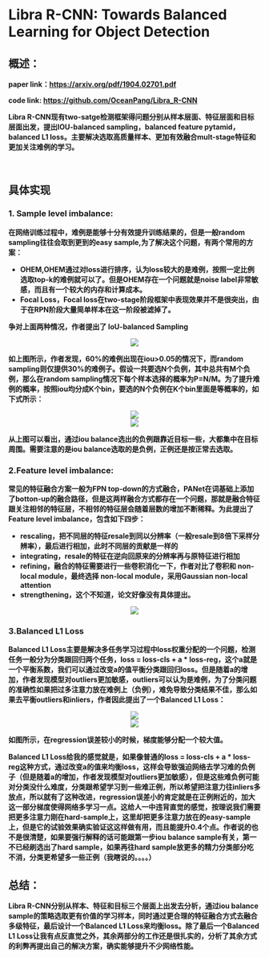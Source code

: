 # **Libra R-CNN: Towards Balanced Learning for Object Detection**

## 概述：

**paper link：https://arxiv.org/pdf/1904.02701.pdf**

**code link:	https://github.com/OceanPang/Libra_R-CNN**

**Libra R-CNN现有two-satge检测框架得问题分别从样本层面、特征层面和目标层面出发，提出IOU-balanced sampling，balanced feature pytamid，balanced L1 loss。主要解决选取高质量样本、更加有效融合mult-stage特征和更加关注难例的学习。**


​                                                                                                                           

## 具体实现

### 1. Sample level imbalance:

**在网络训练过程中，难例是能够十分有效提升训练结果的，但是一般random sampling往往会取到更到的easy sample,为了解决这个问题，有两个常用的方案：**

- **OHEM,OHEM通过对loss进行排序，认为loss较大的是难例，按照一定比例选取top-k的难例就可以了。但是OHEM存在一个问题就是noise label非常敏感，而且有一个较大的内存和计算成本。**
- **Focal Loss，Focal loss在two-stage阶段框架中表现效果并不是很突出，由于在RPN阶段大量简单样本在这一阶段被滤掉了。**



**争对上面两种情况，作者提出了 IoU-balanced Sampling**

<div align=center>
<img src="https://note.youdao.com/yws/api/personal/file/WEB156b22b7cb6f0dbe0da21893ba5e70a0?method=download&shareKey=c83a19a2cf8e29dadf6e2d0e6873c6ad"/>
</div>


**如上图所示，作者发现，60%的难例出现在iou>0.05的情况下，而random sampling则仅提供30%的难例子。假设一共要选N个负例，其中总共有M个负例，那么在random sampling情况下每个样本选择的概率为P=N/M。为了提升难例的概率，按照iou均分成K个bin，要选的N个负例在K个bin里面是等概率的，如下式所示：**

<div align=center>
<img src="https://note.youdao.com/yws/api/personal/file/WEB790070c45c9f09383e71eb255b14a582?method=download&shareKey=f5b1f6b0f8ef458301d7165d3f0fb332"/>
</div>



<div align=center>
<img src="https://note.youdao.com/yws/api/personal/file/WEB064552f43904d2088a110cf56ba2cad3?method=download&shareKey=6b7ffa744532981e0e446de136f5f6af"/>
</div>

**从上图可以看出，通过iou balance选出的负例跟靠近目标一些，大都集中在目标周围。需要注意的是iou balance选取的是负例，正例还是按正常去选取。**



### 2.**Feature level imbalance**:

**常见的特征融合方案一般为FPN top-down的方式融合，PANet在词基础上添加了botton-up的融合路径，但是这两样融合方式都存在一个问题，那就是融合特征跟关注相邻的特征层，不相邻的特征层会随着层数的增加不断稀释。为此提出了Feature level imbalance，包含如下四步：**

- **rescaling，把不同层的特征resale到同以分辨率（一般resale到8倍下采样分辨率），最后进行相加，此时不同层的贡献是一样的**
- **integrating，resale的特征在逆向回原来的分辨率再与原特征进行相加**
- **refining，融合的特征需要进行一些卷积消化一下，作者对比了卷积和 non-local module，最终选择 non-local module，采用Gaussian non-local attention**
- **strengthening，这个不知道，论文好像没有具体提出。**

<div align=center>
<img src="https://note.youdao.com/yws/api/personal/file/WEBd5b5a8204b356916e4b6237d113a2490?method=download&shareKey=6085013b3356ff255e2c08ba32c80d3d"/>
</div>

### 3.Balanced L1 Loss

**Balanced L1 Loss主要是解决多任务学习过程中loss权重分配的一个问题，检测任务一般分为分类跟回归两个任务，loss = loss-cls + a * loss-reg，这个a就是一个平衡系数，我们可以通过改变a的值平衡分类跟回归loss。但是随着a的增加，作者发现模型对outliers更加敏感，outliers可以认为是难例，为了分类问题的准确性如果把过多注意力放在难例上（负例），难免导致分类结果不佳，那么如果去平衡outliers和inliers，作者因此提出了一个Balanced L1 Loss：**

<div align=center>
<img src="https://note.youdao.com/yws/api/personal/file/WEBabb3511b71a58c8640ce862862d6fff4?method=download&shareKey=01981b358ef72703f3c9e54c37c5acb0"/>
</div>

<div align=center>
<img src="https://note.youdao.com/yws/api/personal/file/WEB590a401c89fa0b3946b0ae835b2ad776?method=download&shareKey=f3b135a66e05ef5cfe3660340d507ec0"/>
</div>

**如图所示，在regression误差较小的时候，梯度能够分配一个较大值。**

**Balanced L1 Loss给我的感觉就是，如果像普通的loss = loss-cls + a * loss-reg这种方式，通过改变a的值来均衡loss，这样会导致强迫网络去学习难的负例子（但是随着a的增加，作者发现模型对outliers更加敏感），但是这些难负例可能对分类没什么难度，分类跟希望学习到一些难正例，所以希望把注意力往inliers多放点，所以就有了这种改进，regression误差小的肯定就是在正例附近的，加大这一部分梯度使得网络多学习一点。这给人一中违背直觉的感觉，按理说我们需要把更多注意力刚在hard-sample上，这里却把更多注意力放在的easy-sample上，但是它的试验效果确实验证这这样做有用，而且能提升0.4个点。作者说的也不是很清楚，如果要强行解释的话可能跟第一步iou balance sample有关，第一不已经刷选出了hard sample，如果再往hard sample放更多的精力分类部分吃不消，分类更希望多一些正例（我瞎说的。。。。）**



## 总结：

**Libra R-CNN分别从样本、特征和目标三个层面上出发去分析，通过iou balance sample的策略选取更有价值的学习样本，同时通过更合理的特征融合方式去融合多级特征，最后设计一个Balanced L1 Loss来均衡loss。除了最后一个Balanced L1 Loss让我有点反直觉之外，其余两部分的工作还是很扎实的，分析了其余方式的利弊再提出自己的解决方案，确实能够提升不少网络性能。**